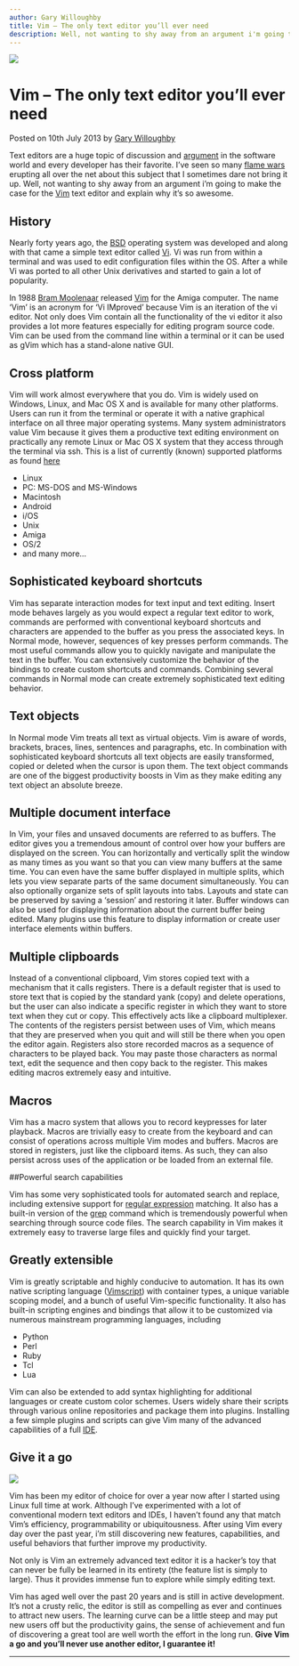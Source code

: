 ```yaml
---
author: Gary Willoughby
title: Vim – The only text editor you’ll ever need
description: Well, not wanting to shy away from an argument i'm going to make the case for the Vim text editor and explain why it's so awesome.
---
```


![](/articles/images/vim-the-only-text-editor-youll-ever-need-banner.jpg)

# Vim – The only text editor you’ll ever need

<time>Posted on 10th July 2013 by [Gary Willoughby](/pages/about.html)</time>

Text editors are a huge topic of discussion and [argument](https://en.wikipedia.org/wiki/Editor_war) in the software world and every developer has their favorite. I’ve seen so many [flame wars](https://en.wikipedia.org/wiki/Flaming_(Internet)) erupting all over the net about this subject that I sometimes dare not bring it up. Well, not wanting to shy away from an argument i’m going to make the case for the [Vim](https://en.wikipedia.org/wiki/Vim_(text_editor)) text editor and explain why it’s so awesome.

## History

Nearly forty years ago, the [BSD](https://en.wikipedia.org/wiki/Berkeley_Software_Distribution) operating system was developed and along with that came a simple text editor called [Vi](https://en.wikipedia.org/wiki/Vi). Vi was run from within a terminal and was used to edit configuration files within the OS. After a while Vi was ported to all other Unix derivatives and started to gain a lot of popularity.

In 1988 [Bram Moolenaar](http://www.moolenaar.net/) released [Vim](https://en.wikipedia.org/wiki/Vim_(text_editor)) for the Amiga computer. The name ‘Vim’ is an acronym for ‘Vi IMproved’ because Vim is an iteration of the vi editor. Not only does Vim contain all the functionality of the vi editor it also provides a lot more features especially for editing program source code. Vim can be used from the command line within a terminal or it can be used as gVim which has a stand-alone native GUI.

## Cross platform

Vim will work almost everywhere that you do. Vim is widely used on Windows, Linux, and Mac OS X and is available for many other platforms. Users can run it from the terminal or operate it with a native graphical interface on all three major operating systems. Many system administrators value Vim because it gives them a productive text editing environment on practically any remote Linux or Mac OS X system that they access through the terminal via ssh. This is a list of currently (known) supported platforms as found [here](http://www.vim.org/download.php)

* Linux
* PC: MS-DOS and MS-Windows
* Macintosh
* Android
* i/OS
* Unix
* Amiga
* OS/2
* and many more…

## Sophisticated keyboard shortcuts

Vim has separate interaction modes for text input and text editing. Insert mode behaves largely as you would expect a regular text editor to work, commands are performed with conventional keyboard shortcuts and characters are appended to the buffer as you press the associated keys. In Normal mode, however, sequences of key presses perform commands. The most useful commands allow you to quickly navigate and manipulate the text in the buffer. You can extensively customize the behavior of the bindings to create custom shortcuts and commands. Combining several commands in Normal mode can create extremely sophisticated text editing behavior.

## Text objects

In Normal mode Vim treats all text as virtual objects. Vim is aware of words, brackets, braces, lines, sentences and paragraphs, etc. In combination with sophisticated keyboard shortcuts all text objects are easily transformed, copied or deleted when the cursor is upon them. The text object commands are one of the biggest productivity boosts in Vim as they make editing any text object an absolute breeze.

## Multiple document interface

In Vim, your files and unsaved documents are referred to as buffers. The editor gives you a tremendous amount of control over how your buffers are displayed on the screen. You can horizontally and vertically split the window as many times as you want so that you can view many buffers at the same time. You can even have the same buffer displayed in multiple splits, which lets you view separate parts of the same document simultaneously. You can also optionally organize sets of split layouts into tabs. Layouts and state can be preserved by saving a ‘session’ and restoring it later. Buffer windows can also be used for displaying information about the current buffer being edited. Many plugins use this feature to display information or create user interface elements within buffers.

## Multiple clipboards

Instead of a conventional clipboard, Vim stores copied text with a mechanism that it calls registers. There is a default register that is used to store text that is copied by the standard yank (copy) and delete operations, but the user can also indicate a specific register in which they want to store text when they cut or copy. This effectively acts like a clipboard multiplexer. The contents of the registers persist between uses of Vim, which means that they are preserved when you quit and will still be there when you open the editor again. Registers also store recorded macros as a sequence of characters to be played back. You may paste those characters as normal text, edit the sequence and then copy back to the register. This makes editing macros extremely easy and intuitive.

## Macros

Vim has a macro system that allows you to record keypresses for later playback. Macros are trivially easy to create from the keyboard and can consist of operations across multiple Vim modes and buffers. Macros are stored in registers, just like the clipboard items. As such, they can also persist across uses of the application or be loaded from an external file.

##Powerful search capabilities

Vim has some very sophisticated tools for automated search and replace, including extensive support for [regular expression](https://en.wikipedia.org/wiki/Regular_expression) matching. It also has a built-in version of the [grep](https://en.wikipedia.org/wiki/Grep) command which is tremendously powerful when searching through source code files. The search capability in Vim makes it extremely easy to traverse large files and quickly find your target.

## Greatly extensible

Vim is greatly scriptable and highly conducive to automation. It has its own native scripting language ([Vimscript](https://en.wikipedia.org/wiki/Vim_(text_editor)#Vim_script)) with container types, a unique variable scoping model, and a bunch of useful Vim-specific functionality. It also has built-in scripting engines and bindings that allow it to be customized via numerous mainstream programming languages, including

* Python
* Perl
* Ruby
* Tcl
* Lua

Vim can also be extended to add syntax highlighting for additional languages or create custom color schemes. Users widely share their scripts through various online repositories and package them into plugins. Installing a few simple plugins and scripts can give Vim many of the advanced capabilities of a full [IDE](https://en.wikipedia.org/wiki/Integrated_development_environment).

## Give it a go

![](/articles/images/vim-logo.jpg)

Vim has been my editor of choice for over a year now after I started using Linux full time at work. Although I’ve experimented with a lot of conventional modern text editors and IDEs, I haven’t found any that match Vim’s efficiency, programmability or ubiquitousness. After using Vim every day over the past year, i’m still discovering new features, capabilities, and useful behaviors that further improve my productivity.

Not only is Vim an extremely advanced text editor it is a hacker’s toy that can never be fully be learned in its entirety (the feature list is simply to large). Thus it provides immense fun to explore while simply editing text.

Vim has aged well over the past 20 years and is still in active development. It’s not a crusty relic, the editor is still as compelling as ever and continues to attract new users. The learning curve can be a little steep and may put new users off but the productivity gains, the sense of achievement and fun of discovering a great tool are well worth the effort in the long run. **Give Vim a go and you’ll never use another editor, I guarantee it!**

---
